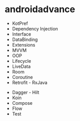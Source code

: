 # androidadvance
 
+ KotPref
+ Dependency Injection
+ Interface
+ DataBinding
+ Extensions
+ MVVM
+ OOP
+ Lifecycle
+ LiveData
+ Room
+ Coroutine
+ Retrofit - RxJava
- Dagger - Hilt
- Koin
- Compose
- Flow
- Test
